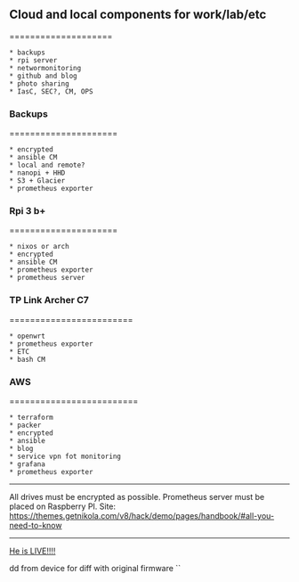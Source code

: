 ## Cloud and local components for work/lab/etc
====================

    * backups
    * rpi server
    * networmonitoring
    * github and blog
    * photo sharing
    * IasC, SEC?, CM, OPS

### Backups
=====================

    * encrypted
    * ansible CM
    * local and remote?
    * nanopi + HHD
    * S3 + Glacier
    * prometheus exporter

### Rpi 3 b+
=====================

    * nixos or arch
    * encrypted
    * ansible CM
    * prometheus exporter
    * prometheus server

### TP Link Archer C7
========================

    * openwrt
    * prometheus exporter
    * ETC
    * bash CM

### AWS
=========================

    * terraform
    * packer
    * encrypted
    * ansible
    * blog
    * service vpn fot monitoring
    * grafana
    * prometheus exporter

___________

All drives must be encrypted as possible.
Prometheus server must be placed on Raspberry PI.
Site: https://themes.getnikola.com/v8/hack/demo/pages/handbook/#all-you-need-to-know

_____________
[He is LIVE!!!!](https://photos.app.goo.gl/L8TDwDuh3dGLK6V56)

dd from device for diff with original firmware
``
